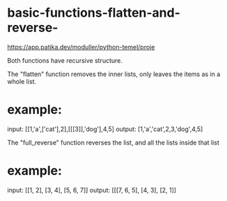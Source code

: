 # basic-functions-flatten-and-reverse-
https://app.patika.dev/moduller/python-temel/proje

Both functions have recursive structure.

The "flatten" function removes the inner lists, only leaves the items as in a whole list.
# example: 
input:  [[1,'a',['cat'],2],[[[3]],'dog'],4,5]
output: [1,'a','cat',2,3,'dog',4,5]

The "full_reverse" function reverses the list, and all the lists inside that list
# example:
input:  [[1, 2], [3, 4], [5, 6, 7]]
output: [[[7, 6, 5], [4, 3], [2, 1]]

